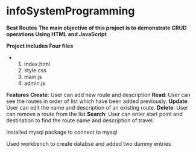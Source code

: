 # infoSystemProgramming
**Best Routes**
**The main objective of this project is to demonstrate CRUD operations Using HTML and JavaScript**

**Project includes Four files**
- 1. index.html
  2. style.css
  3. main.js
  4. admin.js   
                               
                          

**Features**
**Create**: User can add new route and description
**Read**: User can see the routes in order of list which have been added previously.
**Update**: User can edit the name and description of an existing route.
**Delete**: User can remove a route from the list
**Search**: User can enter start point and destination to find the route name and description of travel.


Installed mysql package to connect to mysql

Used workbench to create databse and added two dummy entries
